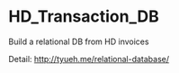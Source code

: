 # HD_Transaction_DB
Build a relational DB from HD invoices

Detail:
http://tyueh.me/relational-database/
